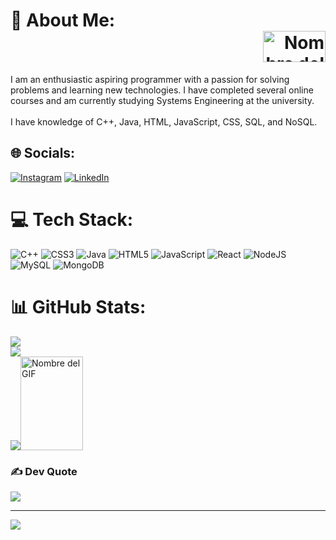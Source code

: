 # 💫 About Me: <div align="right"> <img src="https://media.tenor.com/p9WTepdC3x8AAAAi/skateboard-skateboarding.gif" alt="Nombre del GIF" width="100" height="50"></div>
I am an enthusiastic aspiring programmer with a passion for solving problems and learning new technologies. I have completed several online courses and am currently studying Systems Engineering at the university.<br><br>I have knowledge of C++, Java, HTML, JavaScript, CSS, SQL, and NoSQL.

## 🌐 Socials:
[![Instagram](https://img.shields.io/badge/Instagram-%23E4405F.svg?logo=Instagram&logoColor=white)](https://instagram.com/anthah_131/) [![LinkedIn](https://img.shields.io/badge/LinkedIn-%230077B5.svg?logo=linkedin&logoColor=white)](https://linkedin.com/in/anthony-%C3%A1vila-hern%C3%A1ndez/)

# 💻 Tech Stack:
![C++](https://img.shields.io/badge/c++-%2300599C.svg?style=flat&logo=c%2B%2B&logoColor=white) ![CSS3](https://img.shields.io/badge/css3-%231572B6.svg?style=flat&logo=css3&logoColor=white) ![Java](https://img.shields.io/badge/java-%23ED8B00.svg?style=flat&logo=java&logoColor=white) ![HTML5](https://img.shields.io/badge/html5-%23E34F26.svg?style=flat&logo=html5&logoColor=white) ![JavaScript](https://img.shields.io/badge/javascript-%23323330.svg?style=flat&logo=javascript&logoColor=%23F7DF1E) ![React](https://img.shields.io/badge/react-%2320232a.svg?style=flat&logo=react&logoColor=%2361DAFB) ![NodeJS](https://img.shields.io/badge/node.js-6DA55F?style=flat&logo=node.js&logoColor=white) ![MySQL](https://img.shields.io/badge/mysql-%2300f.svg?style=flat&logo=mysql&logoColor=white) ![MongoDB](https://img.shields.io/badge/MongoDB-%234ea94b.svg?style=flat&logo=mongodb&logoColor=white)
# 📊 GitHub Stats:
![](https://github-readme-stats.vercel.app/api?username=Anthonyah131&theme=dark&hide_border=false&include_all_commits=false&count_private=false)<br/>
![](https://github-readme-streak-stats.herokuapp.com/?user=Anthonyah131&theme=dark&hide_border=false)<br/>
![](https://github-readme-stats.vercel.app/api/top-langs/?username=Anthonyah131&theme=dark&hide_border=false&include_all_commits=false&count_private=false&layout=compact)<img src="https://media.tenor.com/Ds6kZ-PWFzwAAAAi/haruhi-hare-hare-yukai.gif" alt="Nombre del GIF" width="100" height="150">

### ✍️ Dev Quote
![](https://quotes-github-readme.vercel.app/api?type=horizontal&theme=radical)

---
[![](https://visitcount.itsvg.in/api?id=Anthonyah131&icon=7&color=0)](https://visitcount.itsvg.in)

<!-- Proudly created with GPRM ( https://gprm.itsvg.in ) -->
